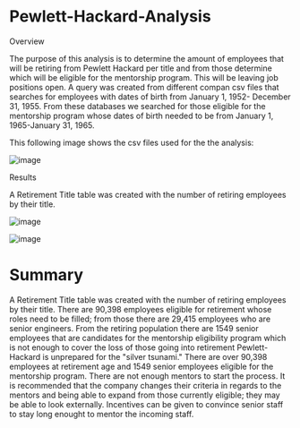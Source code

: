 # Pewlett-Hackard-Analysis

Overview

The purpose of this analysis is to determine the amount of employees that will be retiring from Pewlett Hackard per title and from those determine which will be eligible for the mentorship program. This will be leaving job positions open. A query was created from different compan csv files that searches for employees with dates of birth from January 1, 1952- December 31, 1955. From these databases we searched for those eligible for the mentorship program whose dates of birth needed to be from January 1, 1965-January 31, 1965.

This following image shows the csv files used for the the analysis:

![image](https://user-images.githubusercontent.com/88119288/139157148-aa9c9f2b-d25e-4ec9-b468-60c0e89fd319.png)

Results

A Retirement Title table was created with the number of retiring employees by their title.

![image](https://user-images.githubusercontent.com/88119288/139158559-8b893a24-cb9c-4b70-868a-7e46557d52f0.png)

![image](https://user-images.githubusercontent.com/88119288/139158597-01e7e40a-e85b-40e7-bc02-e4a1ff5438ac.png)

# Summary
A Retirement Title table was created with the number of retiring employees by their title. There are 90,398 employees eligible for retirement whose roles need to be filled; from those there are 29,415 employees who are senior engineers. From the retiring population there are 1549 senior employees that are candidates for the mentorship eligibility program which is not enough to cover the loss of those going into retirement
Pewlett-Hackard is unprepared for the "silver tsunami." There are over 90,398 employees at retirement age and 1549 senior employees eligible for the mentorship program. There are not enough mentors to start the process. It is recommended that the company changes their criteria in regards to the mentors and being able to expand from those currently eligible; they may be able to look externally. Incentives can be given to convince senior staff to stay long enought to mentor the incoming staff. 

